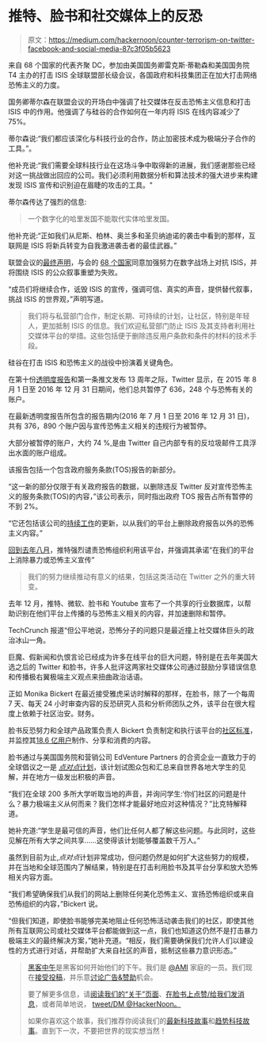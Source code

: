 # 推特、脸书和社交媒体上的反恐

> 原文：<https://medium.com/hackernoon/counter-terrorism-on-twitter-facebook-and-social-media-87c3f05b5623>

来自 68 个国家的代表齐聚 DC，参加由美国国务卿雷克斯·蒂勒森和美国国务院 T4 主办的打击 ISIS 全球联盟部长级会议，各国政府和科技集团正在加大打击网络恐怖主义的力度。

国务卿蒂尔森在联盟会议的开场白中强调了社交媒体在反击恐怖主义信息和打击 ISIS 中的作用。他强调了与硅谷的合作如何在一年内将 ISIS 在线内容减少了 75%。

蒂尔森说:“我们都应该深化与科技行业的合作，防止加密技术成为极端分子合作的工具。”。

他补充说:“我们需要全球科技行业在这场斗争中取得新的进展，我们感谢那些已经对这一挑战做出回应的公司。我们必须利用数据分析和算法技术的强大进步来构建发现 ISIS 宣传和识别迫在眉睫的攻击的工具。"

蒂尔森传达了强烈的信息:

> 一个数字化的哈里发国不能取代实体哈里发国。

他补充说:“正如我们从尼斯、柏林、奥兰多和圣贝纳迪诺的袭击中看到的那样，互联网是 ISIS 将新兵转变为自我激进袭击者的最佳武器。”

联盟会议的[最终声明](https://www.state.gov/r/pa/prs/ps/2017/03/269045.htm)，与会的 [68 个国家](https://www.state.gov/r/pa/prs/ps/2017/03/269036.htm)同意加强努力在数字战场上对抗 ISIS，并将围绕 ISIS 的公众叙事重塑为失败。

“成员们将继续合作，诋毁 ISIS 的宣传，强调可信、真实的声音，提供替代叙事，挑战 ISIS 的世界观，”声明写道。

> 我们将与私营部门合作，制定长期、可持续的计划，让社区，特别是年轻人，更加抵制 ISIS 的信息。我们欢迎私营部门防止 ISIS 及其支持者利用社交媒体平台的举措。这些包括便于删除违反用户条款和条件的材料的技术手段。

硅谷在打击 ISIS 和恐怖主义的战役中扮演着关键角色。

在第十份[透明度报告](https://transparency.twitter.com/)和第一条推文发布 13 周年之际，Twitter 显示，在 2015 年 8 月 1 日至 2016 年 12 月 31 日期间，他们总共暂停了 636，248 个与恐怖有关的账户。

在最新透明度报告所包含的报告期内(2016 年 7 月 1 日至 2016 年 12 月 31 日)，共有 376，890 个账户因与宣传恐怖主义相关的违规行为被暂停。

大部分被暂停的账户，大约 74 %,是由 Twitter 自己内部专有的反垃圾邮件工具浮出水面的账户组成。

该报告包括一个包含政府服务条款(TOS)报告的新部分。

“这一新的部分仅限于有关政府报告的数据，以删除违反 Twitter 反对宣传恐怖主义的服务条款(TOS)的内容，”该公司表示，同时指出政府 TOS 报告占所有暂停的不到 2%。

“它还包括该公司的[持续工作](https://transparency.twitter.com/en/gov-tos-reports.html)的更新，以从我们的平台上删除政府报告以外的恐怖主义内容。”

[回到去年八月](https://blog.twitter.com/2016/an-update-on-our-efforts-to-combat-violent-extremism)，推特强烈谴责恐怖组织利用该平台，并强调其承诺“在我们的平台上消除暴力或恐怖主义宣传”

> 我们的努力继续推动有意义的结果，包括这类活动在 Twitter 之外的重大转变。

去年 12 月，推特、微软、脸书和 Youtube 宣布了一个共享的行业数据库，以帮助识别在他们平台上传播的与恐怖主义相关的内容，并加速删除和暂停。

TechCrunch 报道“但公平地说，恐怖分子的问题只是最近撞上社交媒体巨头的政治冰山一角。

巨魔、假新闻和仇恨言论已经成为许多在线平台的巨大问题，特别是在去年美国大选之后的 Twitter 和脸书，许多人批评这两家社交媒体公司通过鼓励分享错误信息和传播极右翼极端主义观点来扭曲政治话语。

正如 Monika Bickert 在最近接受雅虎采访时解释的那样，在脸书，除了一个每周 7 天、每天 24 小时审查内容的反恐研究人员和分析师团队之外，该平台在很大程度上依赖于社区治安。财务。

脸书反恐努力和全球产品政策负责人 Bickert 负责制定和执行该平台的[社区标准](https://www.facebook.com/communitystandards/?letter)，并监控其[18.6 亿用户](http://newsroom.fb.com/company-info/)制作、分享和消费的内容。

脸书通过与美国国务院和营销公司 EdVenture Partners 的合资企业一直致力于的全球倡议之一是 [*点对点*计划](https://edventurepartners.com/peer-to-peer-challenging-extremism/)，该计划试图众包和汇总来自世界各地大学生的见解，并在地方一级发出积极的声音。

“我们在全球 200 多所大学听取当地的声音，并询问学生:‘你们社区的问题是什么？暴力极端主义从何而来？我们怎样才能最好地应对这种情况？”比克特解释道。

她补充道:“学生是最可信的声音，他们比任何人都了解这些问题。与此同时，这些见解在所有大学之间共享……这使得该计划能够覆盖数千万人。”

虽然到目前为止,*点对点*计划非常成功，但问题仍然是如何扩大这些努力的规模，并在当地和全球范围内了解结果，特别是在打击利用脸书及其平台分享和放大恐怖相关内容方面。

“我们希望确保我们从我们的网站上删除任何美化恐怖主义、宣扬恐怖组织或来自恐怖组织的内容，”Bickert 说。

“但我们知道，即使脸书能够完美地阻止任何恐怖活动袭击我们的社区，即使其他所有互联网公司或社交媒体平台都能做到这一点，我们也知道这仍然不是打击暴力极端主义的最终解决方案，”她补充道。“相反，我们需要确保我们允许人们以建设性的方式进行对话，并帮助扩大来自社区的声音，抵制这些暴力意识形态。”

> [黑客中午](http://bit.ly/Hackernoon)是黑客如何开始他们的下午。我们是 [@AMI](http://bit.ly/atAMIatAMI) 家庭的一员。我们现在[接受投稿](http://bit.ly/hackernoonsubmission)，并乐意[讨论广告&赞助](mailto:partners@amipublications.com)机会。
> 
> 要了解更多信息，请[阅读我们的“关于”页面](https://goo.gl/4ofytp)、[在脸书上点赞/给我们发消息](http://bit.ly/HackernoonFB)，或者简单地说， [tweet/DM @HackerNoon。](https://goo.gl/k7XYbx)
> 
> 如果你喜欢这个故事，我们推荐你阅读我们的[最新科技故事](http://bit.ly/hackernoonlatestt)和[趋势科技故事](https://hackernoon.com/trending)。直到下一次，不要把世界的现实想当然！